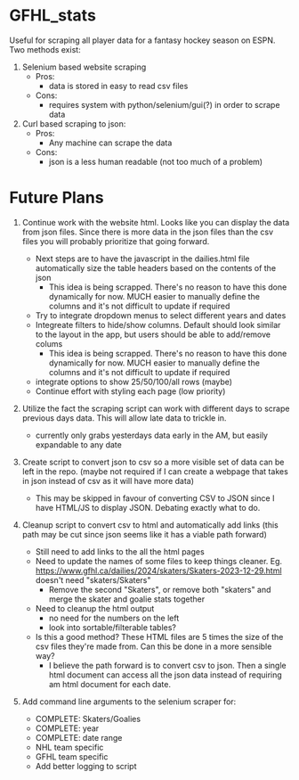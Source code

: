 # GFHL_stats
Useful for scraping all player data for a fantasy hockey season on ESPN.
Two methods exist:
 1. Selenium based website scraping
    - Pros:
      - data is stored in easy to read csv files
    - Cons:
      - requires system with python/selenium/gui(?) in order to scrape data 
 2. Curl based scraping to json:
    - Pros:
      - Any machine can scrape the data
    - Cons:
      - json is a less human readable (not too much of a problem)

# Future Plans
1. Continue work with the website html. Looks like you can display the data from json files. Since there is more data in the json files than the csv files you will probably prioritize that going forward.
   - Next steps are to have the javascript in the dailies.html file automatically size the table headers based on the contents of the json
     - This idea is being scrapped. There's no reason to have this done dynamically for now. MUCH easier to manually define the columns and it's not difficult to update if required
   - Try to integrate dropdown menus to select different years and dates
   - Integreate filters to hide/show columns. Default should look similar to the layout in the app, but users should be able to add/remove colums
     - This idea is being scrapped. There's no reason to have this done dynamically for now. MUCH easier to manually define the columns and it's not difficult to update if required
   - integrate options to show 25/50/100/all rows (maybe)
   - Continue effort with styling each page (low priority)

3. Utilize the fact the scraping script can work with different days to scrape previous days data. This will allow late data to trickle in.
   - currently only grabs yesterdays data early in the AM, but easily expandable to any date

5. Create script to convert json to csv so a more visible set of data can be left in the repo. (maybe not required if I can create a webpage that takes in json instead of csv as it will have more data)
   - This may be skipped in favour of converting CSV to JSON since I have HTML/JS to display JSON. Debating exactly what to do.

7. Cleanup script to convert csv to html and automatically add links (this path may be cut since json seems like it has a viable path forward)
   - Still need to add links to the all the html pages
   - Need to update the names of some files to keep things cleaner. Eg. https://www.gfhl.ca/dailies/2024/skaters/Skaters-2023-12-29.html doesn't need "skaters/Skaters"
     - Remove the second "Skaters", or remove both "skaters" and merge the skater and goalie stats together
   - Need to cleanup the html output
     - no need for the numbers on the left
     - look into sortable/filterable tables?
   - Is this a good method? These HTML files are 5 times the size of the csv files they're made from. Can this be done in a more sensible way?
     - I believe the path forward is to convert csv to json. Then a single html document can access all the json data instead of requiring am html document for each date.

8. Add command line arguments to the selenium scraper for:
   - COMPLETE: Skaters/Goalies
   - COMPLETE: year
   - COMPLETE: date range
   - NHL team specific
   - GFHL team specific
   - Add better logging to script
